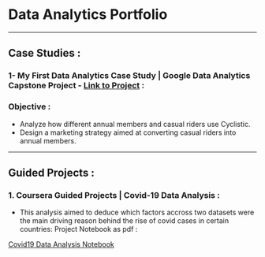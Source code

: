 # Data Analytics Portfolio
---------
## Case Studies :

### 1- My First Data Analytics Case Study | Google Data Analytics Capstone Project - [Link to Project](https://github.com/Mohamed-Nabil24/Capstone_Case_Study/blob/69bde23ec04ca2976d23a2b24961560a8d556ccf/README.md) :
### Objective :
- Analyze how different annual members and casual riders use Cyclistic.
-  Design a marketing strategy aimed at converting casual riders into annual members.



------
## Guided Projects : 
### 1.  Coursera Guided Projects | Covid-19 Data Analysis :
- This analysis aimed to deduce which factors accross two datasets were the main driving reason behind the rise of covid cases in certain countries:
    Project Notebook as pdf : 
           
[Covid19 Data Analysis Notebook](https://github.com/user-attachments/files/19406357/Covid19.Data.Analysis.Notebook.1.pdf)
